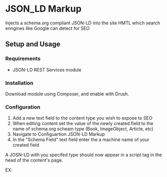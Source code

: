# JSON_LD Markup #
Injects a schema.org compliant JSON-LD into the site HMTL which search enngines like Google can detect for SEO 

## Setup and Usage ##
### Requirements ###
- JSON-LD REST Services module

### Installation ###
Download module using Composer, and enable with Drush.

### Configuration ###
1. Add a new text field to the content type you wish to expose to SEO
2. When editing content set the value of the newly created field to the name of schema.org scheam type (Book, ImageObject, Article, etc)
3. Navigate to Configuartion JSON-LD Markup
4. In the "Schema Field" text field enter the a machine name of your created field

A JOSN-LD with you specifed type should now appear in a script tag in the head of the content's page.

EX:
<script type="application/ld+json">
    {
        "@graph":[{
                    "@id":"https:\/\/islandora.traefik.me\/node\/1",
                    "@type":["http:\/\/schema.org\/Book"],
                    "http:\/\/schema.org\/author":[{"@id":"https:\/\/islandora.traefik.me\/user\/1"}],
                    "dcterms:title":[{"@value":"TEST","@language":"en"}],
                    "http:\/\/schema.org\/dateCreated":[{
                                                        "@value":"2023-10-03T14:24:37+00:00",
                                                        "@type":"http:\/\/www.w3.org\/2001\/XMLSchema#dateTime"
                                                        }],
                     "http:\/\/schema.org\/dateModified":[{
                                                            "@value":"2023-10-05T15:34:41+00:00",
                                                            "@type":"http:\/\/www.w3.org\/2001\/XMLSchema#dateTime"
                                                         }],
                     "dcterms:alternative":[{"@value":"TEST","@language":"en"}],
                     "dcterms:extent":[{"@value":"1 item"}]},
                     {
                        "@id":"https:\/\/islandora.traefik.me\/user\/1",
                        "@type":["http:\/\/schema.org\/Person"]
                    }
    ]}
</script>